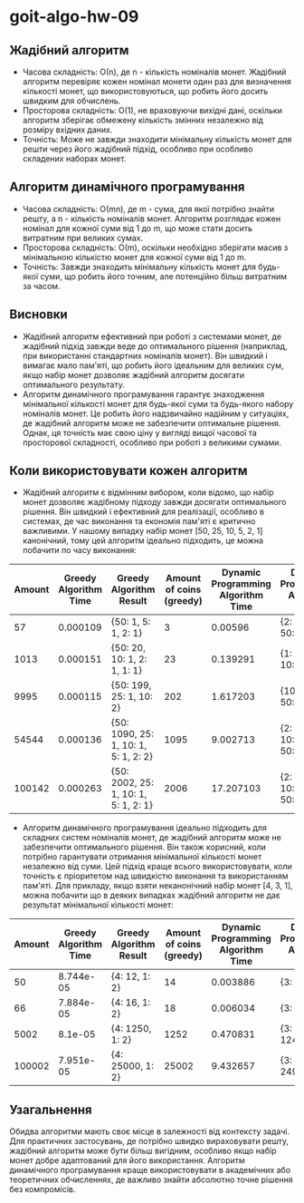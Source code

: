 # goit-algo-hw-09
## Жадібний алгоритм
- Часова складність: О(n), де n - кількість номіналів монет. Жадібний алгоритм перевіряє кожен номінал монети один раз для визначення кількості монет, що використовуються, що робить його досить швидким для обчислень.
- Просторова складність: О(1), не враховуючи вихідні дані, оскільки алгоритм зберігає обмежену кількість змінних незалежно від розміру вхідних даних.
- Точність: Може не завжди знаходити мінімальну кількість монет для решти через його жадібний підхід, особливо при особливо складених наборах монет.
## Алгоритм динамічного програмування
- Часова складність: О(mn), де m - сума, для якої потрібно знайти решту, а n - кількість номіналів монет. Алгоритм розглядає кожен номінал для кожної суми від 1 до m, що може стати досить витратним при великих сумах.
- Просторова складність: О(m), оскільки необхідно зберігати масив з мінімальною кількістю монет для кожної суми від 1 до m.
- Точність: Завжди знаходить мінімальну кількість монет для будь-якої суми, що робить його точним, але потенційно більш витратним за часом.
## Висновки
- Жадібний алгоритм ефективний при роботі з системами монет, де жадібний підхід завжди веде до оптимального рішення (наприклад, при використанні стандартних номіналів монет). Він швидкий і вимагає мало пам'яті, що робить його ідеальним для великих сум, якщо набір монет дозволяє жадібний алгоритм досягати оптимального результату.
- Алгоритм динамічного програмування гарантує знаходження мінімальної кількості монет для будь-якої суми та будь-якого набору номіналів монет. Це робить його надзвичайно надійним у ситуаціях, де жадібний алгоритм може не забезпечити оптимальне рішення. Однак, ця точність має свою ціну у вигляді вищої часової та просторової складності, особливо при роботі з великими сумами.
## Коли використовувати кожен алгоритм
- Жадібний алгоритм є відмінним вибором, коли відомо, що набір монет дозволяє жадібному підходу завжди досягати оптимального рішення. Він швидкий і ефективний для реалізації, особливо в системах, де час виконання та економія пам'яті є критично важливими. У нашому випадку набір монет [50, 25, 10, 5, 2, 1] канонічний, тому цей алгоритм ідеально підходить, це можна побачити по часу виконання:
  
| Amount | Greedy Algorithm Time |       Greedy Algorithm Result        | Amount of coins (greedy) | Dynamic Programming Algorithm Time | Dynamic Programming Algorithm Result | Amount of coins (dynamic) |
|--------|-----------------------|--------------------------------------|--------------------------|------------------------------------|--------------------------------------|---------------------------|
|   57   |        0.000109       |         {50: 1, 5: 1, 2: 1}          |            3             |              0.00596               |         {2: 1, 5: 1, 50: 1}          |             3             |
|  1013  |        0.000151       |     {50: 20, 10: 1, 2: 1, 1: 1}      |            23            |              0.139291              |     {1: 1, 2: 1, 10: 1, 50: 20}      |             23            |
|  9995  |        0.000115       |       {50: 199, 25: 1, 10: 2}        |           202            |              1.617203              |       {10: 2, 25: 1, 50: 199}        |            202            |
| 54544  |        0.000136       | {50: 1090, 25: 1, 10: 1, 5: 1, 2: 2} |           1095           |              9.002713              | {2: 2, 5: 1, 10: 1, 25: 1, 50: 1090} |            1095           |
| 100142 |        0.000263       | {50: 2002, 25: 1, 10: 1, 5: 1, 2: 1} |           2006           |             17.207103              | {2: 1, 5: 1, 10: 1, 25: 1, 50: 2002} |            2006           |
- Алгоритм динамічного програмування ідеально підходить для складних систем номіналів монет, де жадібний алгоритм може не забезпечити оптимального рішення. Він також корисний, коли потрібно гарантувати отримання мінімальної кількості монет незалежно від суми. Цей підхід краще всього використовувати, коли точність є пріоритетом над швидкістю виконання та використанням пам'яті. Для прикладу, якщо взяти неканонічний набір монет [4, 3, 1], можна побачити що в деяких випадках жадібний алгоритм не дає результат мінімальної кількості монет:
  
| Amount | Greedy Algorithm Time | Greedy Algorithm Result | Amount of coins (greedy) | Dynamic Programming Algorithm Time | Dynamic Programming Algorithm Result | Amount of coins (dynamic) |
|--------|-----------------------|-------------------------|--------------------------|------------------------------------|--------------------------------------|---------------------------|
|   50   |       8.744e-05       |      {4: 12, 1: 2}      |            14            |              0.003886              |            {3: 2, 4: 11}             |             13            |
|   66   |       7.884e-05       |      {4: 16, 1: 2}      |            18            |              0.006034              |            {3: 2, 4: 15}             |             17            |
|  5002  |        8.1e-05        |     {4: 1250, 1: 2}     |           1252           |              0.470831              |           {3: 2, 4: 1249}            |            1251           |
| 100002 |       7.951e-05       |     {4: 25000, 1: 2}    |          25002           |              9.432657              |           {3: 2, 4: 24999}           |           25001           |
## Узагальнення
Обидва алгоритми мають своє місце в залежності від контексту задачі. Для практичних застосувань, де потрібно швидко вираховувати решту, жадібний алгоритм може бути більш вигідним, особливо якщо набір монет добре адаптований для його використання. Алгоритм динамічного програмування краще використовувати в академічних або теоретичних обчисленнях, де важливо знайти абсолютно точне рішення без компромісів.


